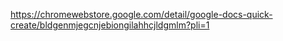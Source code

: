 https://chromewebstore.google.com/detail/google-docs-quick-create/bldgenmjegcnjebiongilahhcjldgmlm?pli=1